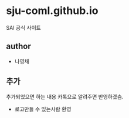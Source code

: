 # sju-coml.github.io
SAI 공식 사이트

## author
- 나영채

## 추가
추가되었으면 하는 내용 카톡으로 알려주면 반영하겠슴.
+ 로고만들 수 있는사람 환영
